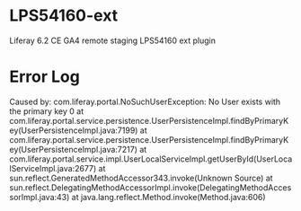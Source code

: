 # LPS54160-ext
Liferay 6.2 CE GA4 remote staging LPS54160 ext plugin

# Error Log
Caused by: com.liferay.portal.NoSuchUserException: No User exists with the primary key 0
at com.liferay.portal.service.persistence.UserPersistenceImpl.findByPrimaryKey(UserPersistenceImpl.java:7199)
at com.liferay.portal.service.persistence.UserPersistenceImpl.findByPrimaryKey(UserPersistenceImpl.java:7217)
at com.liferay.portal.service.impl.UserLocalServiceImpl.getUserById(UserLocalServiceImpl.java:2677)
at sun.reflect.GeneratedMethodAccessor343.invoke(Unknown Source)
at sun.reflect.DelegatingMethodAccessorImpl.invoke(DelegatingMethodAccessorImpl.java:43)
at java.lang.reflect.Method.invoke(Method.java:606)

